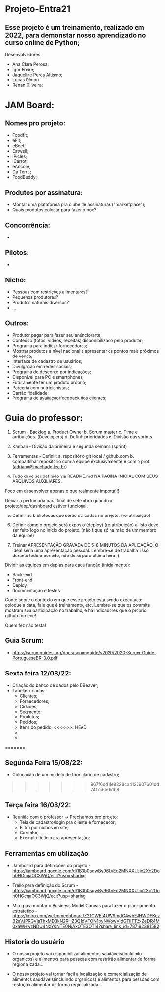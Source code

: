 # Projeto-Entra21
## Esse projeto é um treinamento, realizado em 2022, para demonstar nosso aprendizado no curso online de Python; 

Desenvolvedores:

- Ana Clara Perosa;
- Igor Freire;
- Jaqueline Peres Altismo;
- Lucas Dimon
- Renan Oliveira;

# JAM Board:

## **Nomes pro projeto:**
- Foodfit;
- eFit;
- eBeet;
- Eatwell;
- iPicles;
- iCarrot;
- eAncore;
- Da Terra;
- FoodBuddy;

## **Produtos por assinatura:**
- Montar uma plataforma pra clube de assinaturas ("marketplace");
- Quais produtos colocar para fazer o box?

## **Concorrência:**
- 

## **Pilotos:**
- 

## **Nicho:**
- Pessoas com restrições alimentares?
- Pequenos produtores?
- Produtos naturais diversos?
- ...

## **Outros:**
- Produtor pagar para fazer seu anúncio/arte;
- Conteúdo (fotos, vídeos, receitas) disponibilizado pelo produtor;
- Programa para indicar fornecedores;
- Mostrar produtos a nível nacional e apresentar os pontos mais próximos de venda;
- Interface de cadastro de usuários;
- Divulgação em redes sociais;
- Programa de desconto por indicações;
- Disponível para PC e smartphones;
- Futuramente ter um produto próprio;
- Parceria com nutricionistas;
- Cartão fidelidade;
- Programa de avaliação/feedback dos clientes;

# Guia do professor:

1.	Scrum - Backlog
    a.	Product Owner
    b.	Scrum master 
    c.	Time e atribuições. (Developers)
    d.	Definir prioridades 
    e.	Divisão das sprints 

2.	Kanban - Divisão da primeira e segunda semana (sprint)

3.	Ferramentas - Definir: 
    a.	repositório git local / github.com 
    b.	compartilhar repositório com a equipe exclusivamente e com o prof. (adriano@machado.tec.br)

4.	Tudo deve ser definido via README.md NA PAGINA INICIAL COM SEUS ARQUIVOS AUXILIARES. 

Foco em desenvolver apenas o que realmente importa!!!

Deixar a perfumaria para final de setembro quando o projeto/app/dashboard estiver funcional. 

5.	Definir as bibliotecas que serão utilizadas no projeto.  (re-atribuição)

6.	Definir como o projeto será exposto (deploy) (re-atribuição)
    a.	Isto deve ser feito logo no início do projeto. (não fique só na mão de um membro da equipe)

7.	Treinar APRESENTAÇÃO GRAVADA DE 5-8 MINUTOS DA APLICAÇÃO. O ideal seria uma apresentação pessoal. Lembre-se de trabalhar isso durante todo o período, não deixe para última hora ;)

Dividir as equipes em duplas para cada função (inicialmente):
-	Back-end
- Front-end
- Deploy
- documentação e testes

Conte sobre o contexto em que esse projeto está sendo executado: coloque a data, fale que é treinamento, etc. Lembre-se que os commits mostram sua participação no trabalho, e há indicadores que o próprio github fornece!

Quem fez não testa!

## Guia Scrum:
- https://scrumguides.org/docs/scrumguide/v2020/2020-Scrum-Guide-PortugueseBR-3.0.pdf

## Sexta feira 12/08/22:
- Criação do banco de dados pelo DBeaver;
- Tabelas criadas:
  - Clientes;
  - Fornecedores;
  - Cidades;
  - Segmento;
  - Produtos;
  - Pedidos;
  - Itens do pedido;
<<<<<<< HEAD
  - 
  - 
=======

## Segunda Feira 15/08/22:
- Colocação de um modelo de formulário de cadastro;
>>>>>>> 967f6cd11e8228ca4122907601dd74f7c650b1b8


## Terça feira 16/08/22:
- Reunião com o professor -> Precisamos pro projeto:
  - Tela de cadastro/login pra cliente e fornecedor;
  - Filtro por nichos no site;
  - Carrinho;
  - Exemplo fictício pra apresentação; 


## Ferramentas em utilização
- Jamboard para definições do projeto - https://jamboard.google.com/d/1B0b0sqwBy96kvEd2MNXXUcix2Xc2Doh0HGcqaOC3WjQ/edit?usp=sharing

- Trello para definição do Scrum - https://jamboard.google.com/d/1B0b0sqwBy96kvEd2MNXXUcix2Xc2Doh0HGcqaOC3WjQ/edit?usp=sharing

- Miro para montar o Business Model Canvas para fazer o planejamento estratetico - https://miro.com/welcomeonboard/Z21CWEt4UW9mdG4wbEJHWDFKczB2aVJPRGVIaThxMDBkN2RHZ3Q1dVFON1pyNWowVldGTllTT2xZeDR4M0xaWHwzNDU4NzY0NTE0NjAxOTE3OTI4?share_link_id=787192381582
  

## Historia do usuário
- O nosso projeto vai disponibilizar alimentos saudáveis(incluindo organicos) e alimentos para pessoas com restrição alimentar de forma regionalizada...
  
- O nosso projeto vai tornar facil a localização e comercialização de alimentos saudáveis(incluindo organicos) e alimentos para pessoas com restrição alimentar de forma regionalizada...



